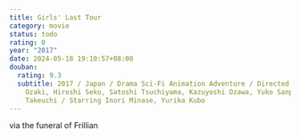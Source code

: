 ```yaml
---
title: Girls' Last Tour
category: movie
status: todo
rating: 0
year: "2017"
date: 2024-05-18 19:10:57+08:00
douban:
  rating: 9.3
  subtitle: 2017 / Japan / Drama Sci-Fi Animation Adventure / Directed by Takaharu
    Ozaki, Hiroshi Seko, Satoshi Tsuchiyama, Kazuyoshi Ozawa, Yuko Sanpei, Naoko
    Takeuchi / Starring Inori Minase, Yurika Kubo
---
```


via the funeral of Frillian
